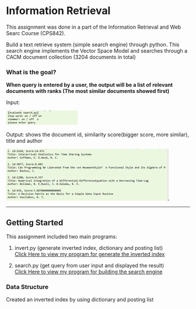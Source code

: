 # Information Retrieval

This assignment was done in a part of the Information Retrieval and Web Searc Course (CPS842).

Build a text retrieve system (simple search engine) through python. This search engine implements the Vector Space Model and searches through a CACM document collection (3204 documents in total)

### What is the goal?
**When query is entered by a user, the output will be a list of relevant documents with ranks (The most similar documents showed first)**

Input:

![alt text](https://github.com/wing9413/Python_InformationRetrieval/blob/master/Pictures/input.jpg)

Output: shows the document id, similarity score(bigger score, more similar), title and author

![alt text](https://github.com/wing9413/Python_InformationRetrieval/blob/master/Pictures/output.jpg)

---------------------------------------------------

## Getting Started

This assignment included two main programs:

1. invert.py (generate inverted index, dictionary and posting list) </br>
[Click Here to view my program for generate the inverted index](https://github.com/wing9413/Python_InformationRetrieval/blob/master/MyProject/invert.py)

2. search.py (get query from user input and displayed the result) </br>
[Click Here to view my program for building the search engine](https://github.com/wing9413/Python_InformationRetrieval/blob/master/MyProject/search.py)


### Data Structure

Created an inverted index by using dictionary and posting list





